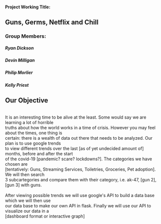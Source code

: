 #### Project Working Title: <br/>
## Guns, Germs, Netflix and Chill <br/>
### Group Members: <br/>
##### __Ryan Dickson__ <br/>
##### __Devin Milligan__ <br/>
##### __Philip Morlier__ <br/>
##### __Kelly Priest__ <br/>

## Our Objective
<br/>
        It is an interesting time to be alive at the least. Some would say we are learning a lot of horrible<br/>
    truths about how the world works in a time of crisis. However you may feel about the times, one thing is<br/>
    certain: there is a wealth of data out there that needs to be analyzed. Our plan is to use google trends<br/>
    to view different trends over the last [as of yet undecided amount of] months, before and after the start<br/>
    of the covid-19 [pandemic? scare? lockdowns?]. The categories we have chosen are<br/>
    [tentatively: Guns, Streaming Services, Toiletries, Groceries, Pet adoption]. We will then search<br/> 
    3 subcartegories and compare them with their category, i.e. ak-47, [gun 2], [gun 3] with guns.
    <br/>
    <br/>
        After viewing possible trends we will use google's API to build a data base which we will then use<br/>
    our data base to make our own API in flask. Finally we will use our API to visualize our data in a<br/>
    [dashboard format or interactive graph]